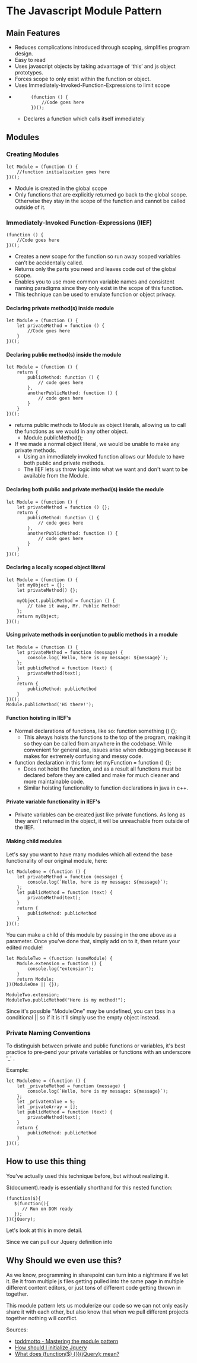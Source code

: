 # The Javascript Module Pattern
## Main Features 
* Reduces complications introduced through scoping, simplifies program design. 
* Easy to read
* Uses javascript objects by taking advantage of ‘this’ and js object prototypes. 
* Forces scope to only exist within the function or object. 
* Uses Immediately-Invoked-Function-Expressions to limit scope 
* 		    (function () {
			    //Code goes here  
		    })(); 
	* Declares a function which calls itself immediately 

## Modules 


### Creating Modules 
	let Module = (function () {
		//function initialization goes here
	})(); 

* Module is created in the global scope
* Only functions that are explicitly returned go back to the global scope. Otherwise they stay in the scope of the function and cannot be called outside of it.

### Immediately-Invoked Function-Expressions (IIEF)
    (function () {
	    //Code goes here  
    })(); 

* Creates a new scope for the function so run away scoped variables can’t be accidentally called. 
* Returns only the parts you need and leaves code out of the global scope. 
* Enables you to use more common variable names and consistent naming paradigms since they only exist in the scope of this function. 
* This technique can be used to emulate function or object privacy. 

#### Declaring private method(s) inside module 
	let Module = (function () {
		let privateMethod = function () {
			//Code goes here 
		}
	})(); 

#### Declaring public method(s) inside the module

	let Module = (function () {
		return {
			publicMethod: function () {
				// code goes here
			}, 
			anotherPublicMethod: function () {
				// code goes here
			}
		}
	})(); 

* returns public methods to Module as object literals, allowing us to call the functions as we would in any other object. 
	*  Module.publicMethod(); 
* If we made a normal object literal, we would be unable to make any private methods. 
	* Using an immediately invoked function allows our Module to have both public and private methods. 
	* The IIEF lets us throw logic into what we want and don't want to be available from the Module. 

#### Declaring both public and private method(s) inside the module

	let Module = (function () {
		let privateMethod = function () {}; 
		return {
			publicMethod: function () {
				// code goes here
			}, 
			anotherPublicMethod: function () {
				// code goes here
			}
		}
	})(); 

#### Declaring a locally scoped object literal 

	let Module = (function () {
		let myObject = {}; 
		let privateMethod() {};
		 
		myObject.publicMethod = function () {
			// take it away, Mr. Public Method! 
		}; 
		return myObject; 
	})(); 

#### Using private methods in conjunction to public methods in a module 

	let Module = (function () {
		let privateMethod = function (message) {
			console.log(`Hello, here is my message: ${message}`); 
		}; 
		let publicMethod = function (text) {
			privateMethod(text); 
		}
		return {
			publicMethod: publicMethod
		}
	})(); 
	Module.publicMethod('Hi there!'); 


#### Function hoisting in IIEF's 
* Normal declarations of functions, like so: function something () {}; 
	* This always hoists the functions to the top of the program, making it so they can be called from anywhere in the codebase. While convenient for general use, issues arise when debugging because it makes for extremely confusing and messy code. 
* function declaration  in this form: let myFunction = function () {}; 
	* Does not hoist the function, and as a result all functions must be declared before they are called and make for much cleaner and more maintainable code. 
	* Similar hoisting functionality to function declarations in java in c++. 

#### Private variable functionality in IIEF's 
* Private variables can be created just like private functions. As long as they aren't returned in the object, it will be unreachable from outside of the IIEF. 

#### Making child modules 
Let's say you want to have many modules which all extend the base functionality of our original module, here: 

	let ModuleOne = (function () {
		let privateMethod = function (message) {
			console.log(`Hello, here is my message: ${message}`); 
		}; 
		let publicMethod = function (text) {
			privateMethod(text); 
		}
		return {
			publicMethod: publicMethod
		}
	})(); 

You can make a child of this module by passing in the one above as a parameter. Once you've done that, simply add on to it, then return your edited module!  

	let ModuleTwo = (function (someModule) {
		Module.extension = function () {
			console.log("extension"); 
		}
		return Module; 
	})(ModuleOne || {}); 

	ModuleTwo.extension; 
	ModuleTwo.publicMethod("Here is my method!"); 

Since it's possible "ModuleOne" may be undefined, you can toss in a conditional || so if it is it'll simply use the empty object instead. 

### Private Naming Conventions

To distinguish between private and public functions or variables, it's best practice to pre-pend your private variables or functions with an underscore '_' .

Example: 

	let ModuleOne = (function () {
		let _privateMethod = function (message) {
			console.log(`Hello, here is my message: ${message}`); 
		}; 
		let _privateValue = 5; 
		let _privateArray = []; 
		let publicMethod = function (text) {
			privateMethod(text); 
		}
		return {
			publicMethod: publicMethod
		}
	})(); 
 
## How to use this thing
You've actually used this technique before, but without realizing it. 

 $(document).ready is essentially shorthand for this nested function: 
	
	(function($){
	   $(function(){
	      // Run on DOM ready
	   });
	})(jQuery);

Let's look at this in more detail. 

Since we can pull our Jquery definition into 

## Why Should we even use this? 
As we know, programming in sharepoint can turn into a nightmare if we let it. Be it from multiple js files getting pulled into the same page in multiple different content editors, or just tons of different code getting thrown in together. 

This module pattern lets us modulerize our code so we can not only easily share it with each other, but also know that when we pull different projects together nothing will conflict. 

Sources: 
* [toddmotto - Mastering the module pattern](https://toddmotto.com/mastering-the-module-pattern/)
* [How should I initialize Jquery](https://stackoverflow.com/questions/2215904/how-should-i-initialize-jquery) 
* [What does (function($) {})(jQuery); mean?](https://stackoverflow.com/questions/2937227/what-does-function-jquery-mean)
